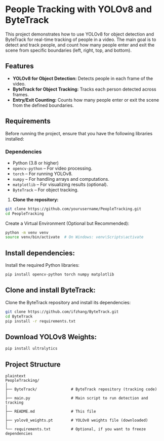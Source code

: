 # People Tracking with YOLOv8 and ByteTrack

This project demonstrates how to use YOLOv8 for object detection and ByteTrack for real-time tracking of people in a video. The main goal is to detect and track people, and count how many people enter and exit the scene from specific boundaries (left, right, top, and bottom).

## Features

- **YOLOv8 for Object Detection:** Detects people in each frame of the video.
- **ByteTrack for Object Tracking:** Tracks each person detected across frames.
- **Entry/Exit Counting:** Counts how many people enter or exit the scene from the defined boundaries.

## Requirements

Before running the project, ensure that you have the following libraries installed:

### Dependencies

- Python (3.8 or higher)
- `opencv-python` – For video processing.
- `torch` – For running YOLOv8.
- `numpy` – For handling arrays and computations.
- `matplotlib` – For visualizing results (optional).
- `ByteTrack` – For object tracking.

1. **Clone the repository:**
```bash
git clone https://github.com/yourusername/PeopleTracking.git
cd PeopleTracking
```
Create a Virtual Environment (Optional but Recommended):

```bash
python -m venv venv
source venv/bin/activate  # On Windows: venv\Scripts\activate
```

## Install dependencies:
Install the required Python libraries:
```bash
pip install opencv-python torch numpy matplotlib
```

## Clone and install ByteTrack:
Clone the ByteTrack repository and install its dependencies:
```bash
git clone https://github.com/ifzhang/ByteTrack.git
cd ByteTrack
pip install -r requirements.txt
```

## Download YOLOv8 Weights:
```bash
pip install ultralytics
```

## Project Structure
```
plaintext
PeopleTracking/
│
├── ByteTrack/               # ByteTrack repository (tracking code)
│
├── main.py                  # Main script to run detection and tracking
│
├── README.md                # This file
│
├── yolov8_weights.pt        # YOLOv8 weights file (downloaded)
│
└── requirements.txt         # Optional, if you want to freeze dependencies
```

